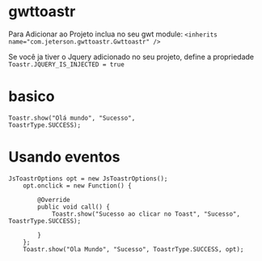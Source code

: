 # gwttoastr

Para Adicionar ao Projeto inclua no seu gwt module: 
`<inherits name="com.jeterson.gwttoastr.Gwttoastr" />`

Se você ja tiver o Jquery adicionado no seu projeto, define a propriedade <code>Toastr.JQUERY_IS_INJECTED = true</code>


# basico
<code>Toastr.show("Olá mundo", "Sucesso", ToastrType.SUCCESS);</code>

# Usando eventos


	JsToastrOptions opt = new JsToastrOptions();
		opt.onclick = new Function() {
			
			@Override
			public void call() {
				Toastr.show("Sucesso ao clicar no Toast", "Sucesso", ToastrType.SUCCESS);
				
			}
		};
		Toastr.show("Ola Mundo", "Sucesso", ToastrType.SUCCESS, opt);

